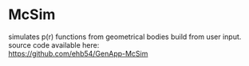 # McSim
simulates p(r) functions from geometrical bodies build from user input.       
source code available here:     
https://github.com/ehb54/GenApp-McSim    
